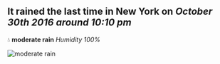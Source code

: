 ## It rained the last time in New York on *October 30th 2016 around 10:10 pm*
💧  **moderate rain** *Humidity 100%*

![moderate rain](http://openweathermap.org/img/w/10n.png)
